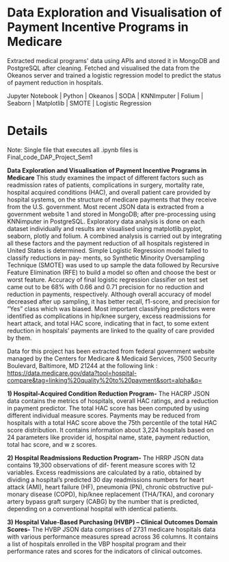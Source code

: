 # Data Exploration and Visualisation of Payment Incentive Programs in Medicare

Extracted medical programs' data using APIs and stored it in MongoDB and PostgreSQL after cleaning. Fetched and visualised the data from the Okeanos server and trained a logistic regression model to predict the status of payment reduction in hospitals.

Jupyter Notebook | Python | Okeanos | SODA | KNNImputer | Folium | Seaborn | Matplotlib | SMOTE | Logistic Regression

# Details

Note: Single file that executes all .ipynb files is Final_code_DAP_Project_Sem1

**Data Exploration and Visualisation of Payment Incentive Programs in Medicare**
This study examines the impact of different factors such as readmission rates of patients, complications in surgery, mortality rate, hospital acquired conditions (HAC), and overall patient care provided by hospital systems, on the structure of medicare payments that they receive from the U.S. government. Most recent JSON data is extracted from a government website 1 and stored in MongoDB; after pre-processing using KNNimputer in PostgreSQL. Exploratory data analysis is done on each dataset individually and results are visualised using matplotlib.pyplot, seaborn, plotly and folium. A combined analysis is carried out by integrating all these factors and the payment reduction of all hospitals registered in United States is determined. Simple Logistic Regression model failed to classify reductions in pay- ments, so Synthetic Minority Oversampling Technique (SMOTE) was used to up sample the data followed by Recursive Feature Elimination (RFE) to build a model so often and choose the best or worst feature. Accuracy of final logistic regression classifier on test set came out to be 68% with 0.66 and 0.71 precision for no reduction and reduction in payments, respectively. Although overall accuracy of model decreased after up sampling, it has better recall, f1-score, and precision for ”Yes” class which was biased. Most important classifying predictors were identified as complications in hip/knee surgery, excess readmissions for heart attack, and total HAC score, indicating that in fact, to some extent reduction in hospitals’ payments are linked to the quality of care provided by them.

Data for this project has been extracted from federal government website managed by the Centers for Medicare & Medicaid Services, 7500 Security Boulevard, Baltimore, MD 21244 at the following link :
https://data.medicare.gov/data?tool=hospital-compare&tag=linking%20quality%20to%20payment&sort=alpha&q=

**1) Hospital-Acquired Condition Reduction Program-**
The HACRP JSON data contains the metrics of hospitals, overall HAC ratings, and a reduction in payment predictor. The total HAC score has been computed by using different individual measure scores. Payments may be reduced from hospitals with a total HAC score above the 75th percentile of the total HAC score distribution. It contains information about 3,224 hospitals based on 24 parameters like provider id, hospital name, state, payment reduction, total hac score, and w z scores.

**2) Hospital Readmissions Reduction Program-**
The HRRP JSON data contains 19,300 observations of dif- ferent measure scores with 12 variables. Excess readmissions are calculated by a ratio, obtained by dividing a hospital’s predicted 30 day readmissions numbers for heart attack (AMI), heart failure (HF), pneumonia (PN), chronic obstructive pul- monary disease (COPD), hip/knee replacement (THA/TKA), and coronary artery bypass graft surgery (CABG) by the number that is predicted, depending on a conventional hospital with identical patients.

**3) Hospital Value-Based Purchasing (HVBP) – Clinical Outcomes Domain Scores-**
The HVBP JSON data comprises of 2731 medicare hospitals data with various performance measures spread across 36 columns. It contains a list of hospitals enrolled in the VBP hospital program and their performance rates and scores for the indicators of clinical outcomes.



